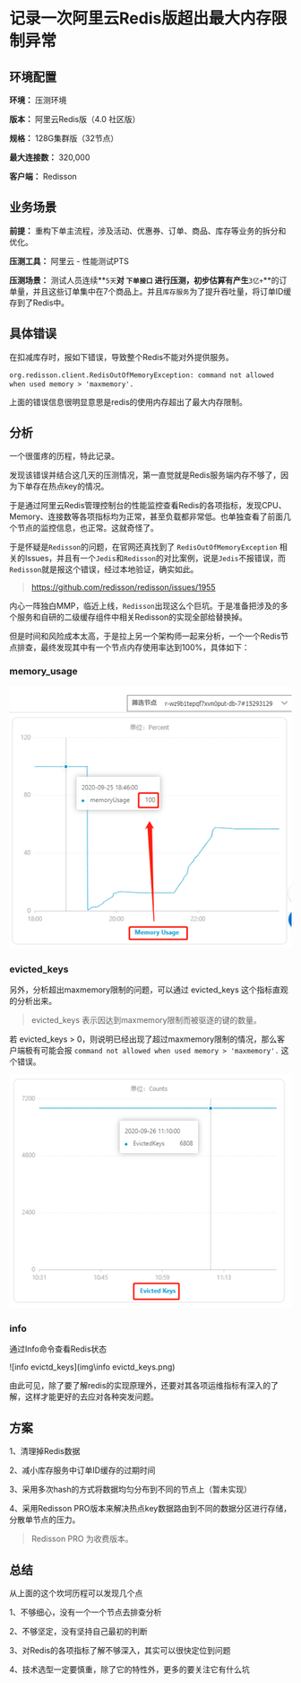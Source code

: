 # 记录一次阿里云Redis版超出最大内存限制异常

## 环境配置

**环境：** 压测环境

**版本：** 阿里云Redis版（4.0 社区版）

**规格：** 128G集群版（32节点）

**最大连接数：** 320,000

**客户端：** Redisson



## 业务场景

**前提：** 重构下单主流程，涉及活动、优惠券、订单、商品、库存等业务的拆分和优化。

**压测工具：** 阿里云 - 性能测试PTS

**压测场景：** 测试人员连续**`5天`**对 **`下单接口`** 进行压测，初步估算有产生**`3亿+`**的订单量，并且这些订单集中在7个商品上。并且`库存服务`为了提升吞吐量，将订单ID缓存到了Redis中。



## 具体错误

在扣减库存时，报如下错误，导致整个Redis不能对外提供服务。

```text
org.redisson.client.RedisOutOfMemoryException: command not allowed when used memory > 'maxmemory'.   
```

上面的错误信息很明显意思是redis的使用内存超出了最大内存限制。



## 分析

一个很蛋疼的历程，特此记录。

发现该错误并结合这几天的压测情况，第一直觉就是Redis服务端内存不够了，因为下单存在热点key的情况。

于是通过阿里云Redis管理控制台的性能监控查看Redis的各项指标，发现CPU、Memory、连接数等各项指标均为正常，甚至负载都非常低。也单独查看了前面几个节点的监控信息，也正常。这就奇怪了。

于是怀疑是`Redisson`的问题，在官网还真找到了 `RedisOutOfMemoryException` 相关的Issues，并且有一个`Jedis`和`Redisson`的对比案例，说是`Jedis`不报错误，而`Redisson`就是报这个错误，经过本地验证，确实如此。

> https://github.com/redisson/redisson/issues/1955

内心一阵独白MMP，临近上线，`Redisson`出现这么个巨坑。于是准备把涉及的多个服务和自研的二级缓存组件中相关Redisson的实现全部给替换掉。

但是时间和风险成本太高，于是拉上另一个架构师一起来分析，一个一个Redis节点排查，最终发现其中有一个节点内存使用率达到100%，具体如下：

### memory_usage

![memory_usage](img\memory_usage.png)



### evicted_keys  

另外，分析超出maxmemory限制的问题，可以通过 evicted_keys 这个指标直观的分析出来。

> evicted_keys  表示因达到maxmemory限制而被驱逐的键的数量。

若 evicted_keys > 0，则说明已经出现了超过maxmemory限制的情况，那么客户端极有可能会报 `command not allowed when used memory > 'maxmemory'.` 这个错误。

![evictd_keys](img\evictd_keys.png)

### info 

通过Info命令查看Redis状态

![info evictd_keys](img\info evictd_keys.png)

由此可见，除了要了解redis的实现原理外，还要对其各项运维指标有深入的了解，这样才能更好的去应对各种突发问题。



## 方案

1、清理掉Redis数据

2、减小库存服务中订单ID缓存的过期时间

3、采用多次hash的方式将数据均匀分布到不同的节点上（暂未实现）

4、采用Redisson PRO版本来解决热点key数据路由到不同的数据分区进行存储，分散单节点的压力。

> Redisson PRO 为收费版本。



## 总结

从上面的这个坎坷历程可以发现几个点

1、不够细心，没有一个一个节点去排查分析

2、不够坚定，没有坚持自己最初的判断

3、对Redis的各项指标了解不够深入，其实可以很快定位到问题

4、技术选型一定要慎重，除了它的特性外，更多的要关注它有什么坑